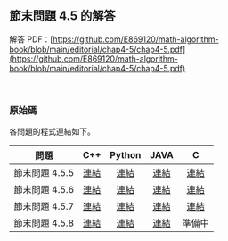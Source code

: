 ## 節末問題 4.5 的解答

解答 PDF：[https://github.com/E869120/math-algorithm-book/blob/main/editorial/chap4-5/chap4-5.pdf](https://github.com/E869120/math-algorithm-book/blob/main/editorial/chap4-5/chap4-5.pdf)

<br />

### 原始碼

各問題的程式連結如下。

| 問題 | C++ | Python | JAVA | C |
|:---:|:---:|:---:|:---:|:---:|
| 節末問題 4.5.5 | [連結](https://github.com/E869120/math-algorithm-book/blob/main/editorial/chap4-5/prob4-5-5.cpp) | [連結](https://github.com/E869120/math-algorithm-book/blob/main/editorial/chap4-5/prob4-5-5.py) | [連結](https://github.com/E869120/math-algorithm-book/blob/main/editorial/chap4-5/prob4-5-5.java) | [連結](https://github.com/E869120/math-algorithm-book/blob/main/editorial/chap4-5/prob4-5-5.c) |
| 節末問題 4.5.6 | [連結](https://github.com/E869120/math-algorithm-book/blob/main/editorial/chap4-5/prob4-5-6.cpp) | [連結](https://github.com/E869120/math-algorithm-book/blob/main/editorial/chap4-5/prob4-5-6.py) | [連結](https://github.com/E869120/math-algorithm-book/blob/main/editorial/chap4-5/prob4-5-6.java) | [連結](https://github.com/E869120/math-algorithm-book/blob/main/editorial/chap4-5/prob4-5-6.c) |
| 節末問題 4.5.7 | [連結](https://github.com/E869120/math-algorithm-book/blob/main/editorial/chap4-5/prob4-5-7.cpp) | [連結](https://github.com/E869120/math-algorithm-book/blob/main/editorial/chap4-5/prob4-5-7.py) | [連結](https://github.com/E869120/math-algorithm-book/blob/main/editorial/chap4-5/prob4-5-7.java) | [連結](https://github.com/E869120/math-algorithm-book/blob/main/editorial/chap4-5/prob4-5-7.c) |
| 節末問題 4.5.8 | [連結](https://github.com/E869120/math-algorithm-book/blob/main/editorial/chap4-5/prob4-5-8.cpp) | [連結](https://github.com/E869120/math-algorithm-book/blob/main/editorial/chap4-5/prob4-5-8.py) | [連結](https://github.com/E869120/math-algorithm-book/blob/main/editorial/chap4-5/prob4-5-8.java) | 準備中 |
